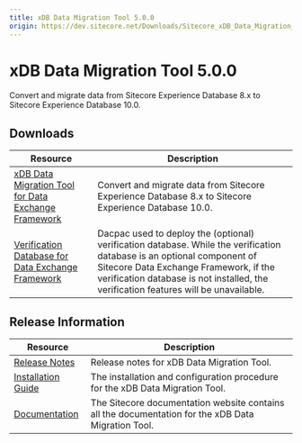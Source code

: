 ```yaml
---
title: xDB Data Migration Tool 5.0.0
origin: https://dev.sitecore.net/Downloads/Sitecore_xDB_Data_Migration_Tool/5x/xDB_Data_Migration_Tool_500.aspx
---
```


# xDB Data Migration Tool 5.0.0

Convert and migrate data from Sitecore Experience Database 8.x to Sitecore Experience Database 10.0.

## Downloads

 | Resource | Description |
 | --- | --- |
 | [xDB Data Migration Tool for Data Exchange Framework](https://sitecoredev.azureedge.net/~/media/6E3DA2830FAD4916AAE7DCDCDACD8A5F.ashx?date=20200817T135221) | Convert and migrate data from Sitecore Experience Database 8.x to Sitecore Experience Database 10.0. |
 | [Verification Database for Data Exchange Framework](https://sitecoredev.azureedge.net/~/media/10DDF46E052C4BD688F5FA2F4B7CA298.ashx?date=20200817T135301) | Dacpac used to deploy the (optional) verification database. While the verification database is an optional component of Sitecore Data Exchange Framework, if the verification database is not installed, the verification features will be unavailable. |

## Release Information

 | Resource | Description |
 | --- | --- |
 | [Release Notes](https://dev.sitecore.net:443/downloads/Sitecore%20xDB%20Data%20Migration%20Tool/5x/xDB%20Data%20Migration%20Tool%20500/Release%20Notes) | Release notes for xDB Data Migration Tool. |
 | [Installation Guide](https://sitecoredev.azureedge.net/~/media/2B60011C11A94EC1A7DA5683E4F54E5F.ashx?date=20200817T135415) | The installation and configuration procedure for the xDB Data Migration Tool. |
 | [Documentation](https://doc.sitecore.com/developers/dmt/50/xdb-data-migration-tool/en/xdb-data-migration-tool.html) | The Sitecore documentation website contains all the documentation for the xDB Data Migration Tool. |